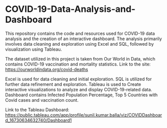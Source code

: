 # COVID-19-Data-Analysis-and-Dashboard

This repository contains the code and resources used for COVID-19 data analysis and the creation of an interactive dashboard. The analysis primarily involves data cleaning and exploration using Excel and SQL, followed by visualization using Tableau.

The dataset utilized in this project is taken from Our World in Data, which contains COVID-19 vaccination and mortality statistics.
Link to the site: https://ourworldindata.org/covid-deaths

Excel is used for data cleaning and initial exploration. SQL is utilized for further data refinement and exploration.
Tableau is used to Create interactive visualizations to analyze and display COVID-19-related data. Dashboard contains Infected Population Percentage, Top 5 Countries with Covid cases and vaccination count.

Link to the Tableau Dashboard: https://public.tableau.com/app/profile/sunil.kumar.balla/viz/COVIDDashboard_16730634632740/Dashboard1
